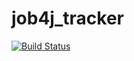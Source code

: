 # job4j_tracker
[![Build Status](https://travis-ci.com/samratov1988/job4j_tracker.svg?branch=master)](https://travis-ci.com/samratov1988/job4j_tracker)